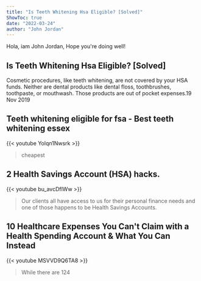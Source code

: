 ```yaml
---
title: "Is Teeth Whitening Hsa Eligible? [Solved]"
ShowToc: true 
date: "2022-03-24"
author: "John Jordan" 
---
```


Hola, iam John Jordan, Hope you're doing well!
## Is Teeth Whitening Hsa Eligible? [Solved]
Cosmetic procedures, like teeth whitening, are not covered by your HSA funds. Neither are dental products like dental floss, toothbrushes, toothpaste, or mouthwash. Those products are out of pocket expenses.19 Nov 2019

## Teeth whitening eligible for fsa - Best teeth whitening essex
{{< youtube Yolqn1Nwsrk >}}
>cheapest 

## 2 Health Savings Account (HSA) hacks.
{{< youtube bu_avcDflWw >}}
>Our clients all have access to us for their personal finance needs and one of those happens to be Health Savings Accounts.

## 10 Healthcare Expenses You Can't Claim with a Health Spending Account & What You Can Instead
{{< youtube MSVVD9Q6TA8 >}}
>While there are 124 

